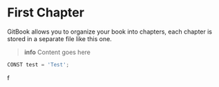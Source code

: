 # First Chapter

GitBook allows you to organize your book into chapters, each chapter is stored in a separate file like this one.

> **info**
> Content goes here

```js
CONST test = 'Test';
```

f



